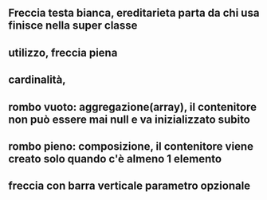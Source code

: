 ## Freccia testa bianca, ereditarieta parta da chi usa finisce nella super classe
## utilizzo, freccia piena 
## cardinalità, 
## rombo vuoto: aggregazione(array), il contenitore non può essere mai null e va inizializzato subito
## rombo pieno: composizione, il contenitore viene creato solo quando c'è almeno 1 elemento
## freccia con barra verticale parametro opzionale